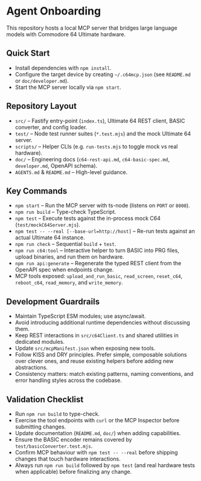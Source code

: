 # Agent Onboarding

This repository hosts a local MCP server that bridges large language models with Commodore 64 Ultimate hardware.

## Quick Start
- Install dependencies with `npm install`.
- Configure the target device by creating `~/.c64mcp.json` (see `README.md` or `doc/developer.md`).
- Start the MCP server locally via `npm start`.

## Repository Layout
- `src/` – Fastify entry-point (`index.ts`), Ultimate 64 REST client, BASIC converter, and config loader.
- `test/` – Node test runner suites (`*.test.mjs`) and the mock Ultimate 64 server.
- `scripts/` – Helper CLIs (e.g. `run-tests.mjs` to toggle mock vs real hardware).
- `doc/` – Engineering docs (`c64-rest-api.md`, `c64-basic-spec.md`, `developer.md`, OpenAPI schema).
- `AGENTS.md` & `README.md` – High-level guidance.

## Key Commands
- `npm start` – Run the MCP server with ts-node (listens on `PORT` or `8000`).
- `npm run build` – Type-check TypeScript.
- `npm test` – Execute tests against the in-process mock C64 (`test/mockC64Server.mjs`).
- `npm test -- --real [--base-url=http://host]` – Re-run tests against an actual Ultimate 64 instance.
- `npm run check` – Sequential `build` + `test`.
- `npm run c64:tool` – Interactive helper to turn BASIC into PRG files, upload binaries, and run them on hardware.
- `npm run api:generate` – Regenerate the typed REST client from the OpenAPI spec when endpoints change.
- MCP tools exposed: `upload_and_run_basic`, `read_screen`, `reset_c64`, `reboot_c64`, `read_memory`, and `write_memory`.

## Development Guardrails
- Maintain TypeScript ESM modules; use async/await.
- Avoid introducing additional runtime dependencies without discussing them.
- Keep REST interactions in `src/c64Client.ts` and shared utilities in dedicated modules.
- Update `src/mcpManifest.json` when exposing new tools.
- Follow KISS and DRY principles. Prefer simple, composable solutions over clever ones, and reuse existing helpers before adding new abstractions.
- Consistency matters: match existing patterns, naming conventions, and error handling styles across the codebase.

## Validation Checklist
- Run `npm run build` to type-check.
- Exercise the tool endpoints with `curl` or the MCP Inspector before submitting changes.
- Update documentation (`README.md`, `doc/`) when adding capabilities.
- Ensure the BASIC encoder remains covered by `test/basicConverter.test.mjs`.
- Confirm MCP behaviour with `npm test -- --real` before shipping changes that touch hardware interactions.
- Always run `npm run build` followed by `npm test` (and real hardware tests when applicable) before finalizing any change.
